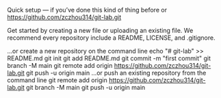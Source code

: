Quick setup — if you’ve done this kind of thing before
or	
https://github.com/zczhou314/git-lab.git

Get started by creating a new file or uploading an existing file. We recommend every repository include a README, LICENSE, and .gitignore.

…or create a new repository on the command line
echo "# git-lab" >> README.md
git init
git add README.md
git commit -m "first commit"
git branch -M main
git remote add origin https://github.com/zczhou314/git-lab.git
git push -u origin main
…or push an existing repository from the command line
git remote add origin https://github.com/zczhou314/git-lab.git
git branch -M main
git push -u origin main
